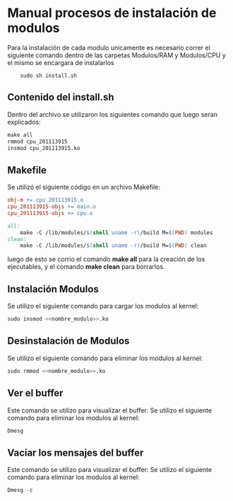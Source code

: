# Manual procesos de instalación de modulos

Para la instalación de cada modulo unicamente es necesario correr el siguiente comando dentro de las carpetas Modulos/RAM y Modulos/CPU y el mismo se encargara de instalarlos
```
    sudo sh install.sh
```
## Contenido del install.sh
Dentro del archivo se utilizaron los siguientes comando que luego seran explicados:
```s
make all
rmmod cpu_201113915
insmod cpu_201113915.ko
```
 ## Makefile
Se utilizó el siguiente código en un archivo Makefile:

```Makefile
obj-m += cpu_201113915.o
cpu_201113915-objs += main.o
cpu_201113915-objs += cpu.o

all:
    make -C /lib/modules/$(shell uname -r)/build M=$(PWD) modules
clean:
    make -C /lib/modules/$(shell uname -r)/build M=$(PWD) clean
```

luego de esto se corrio el comando **make all** para la creación de los ejecutables, y el comando **make clean** para borrarlos.

 ## Instalación Modulos
Se utilizo el siguiente comando para cargar los modulos al kernel:

```s
sudo insmod <<nombre_modulo>>.ko
```

 ## Desinstalación de Modulos
Se utilizo el siguiente comando para eliminar los modulos al kernel:
```s
sudo rmmod <<nombre_modulo>>.ko
```
 ## Ver el buffer
 Este comando se utilizo para visualizar el buffer:
Se utilizo el siguiente comando para eliminar los modulos al kernel:
```s
Dmesg
```
 ## Vaciar los mensajes del buffer
 Este comando se utilizo para visualizar el buffer:
Se utilizo el siguiente comando para eliminar los modulos al kernel:
```s
Dmesg -c
```

